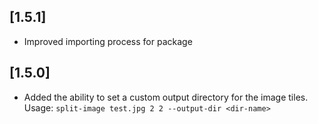 ## [1.5.1]
* Improved importing process for package

## [1.5.0]
* Added the ability to set a custom output directory for the image tiles. Usage: `split-image test.jpg 2 2 --output-dir <dir-name>`
